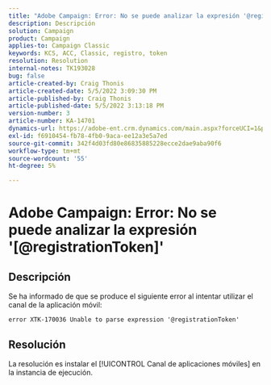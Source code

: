 ```yaml
---
title: "Adobe Campaign: Error: No se puede analizar la expresión '@registrationToken'"
description: Descripción
solution: Campaign
product: Campaign
applies-to: Campaign Classic
keywords: KCS, ACC, Classic, registro, token
resolution: Resolution
internal-notes: TK193028
bug: false
article-created-by: Craig Thonis
article-created-date: 5/5/2022 3:09:30 PM
article-published-by: Craig Thonis
article-published-date: 5/5/2022 3:13:18 PM
version-number: 3
article-number: KA-14701
dynamics-url: https://adobe-ent.crm.dynamics.com/main.aspx?forceUCI=1&pagetype=entityrecord&etn=knowledgearticle&id=e3a3c358-85cc-ec11-a7b5-6045bd00d995
exl-id: f6910454-fb78-4fb0-9aca-ee12a3e5a7ed
source-git-commit: 342f4d03fd80e86835885228ecce2dae9aba90f6
workflow-type: tm+mt
source-wordcount: '55'
ht-degree: 5%

---
```


# Adobe Campaign: Error: No se puede analizar la expresión &#39;[@registrationToken]&#39;

## Descripción

Se ha informado de que se produce el siguiente error al intentar utilizar el canal de la aplicación móvil:

```
error XTK-170036 Unable to parse expression '@registrationToken'
```

## Resolución


La resolución es instalar el [!UICONTROL Canal de aplicaciones móviles] en la instancia de ejecución.
